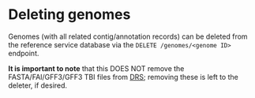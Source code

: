 # Deleting genomes

Genomes (with all related contig/annotation records) can be deleted from the reference service database via the 
`DELETE /genomes/<genome ID>` endpoint.

**It is important to note** that this DOES NOT remove the FASTA/FAI/GFF3/GFF3 TBI files from 
[DRS](https://github.com/bento-platform/bento_drs); removing these is left to the deleter, if desired.
